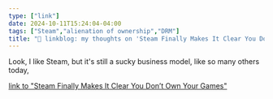 ```yaml
---
type: ["link"]
date: 2024-10-11T15:24:04-04:00
tags: ["Steam","alienation of ownership","DRM"]
title: "🔗 linkblog: my thoughts on 'Steam Finally Makes It Clear You Don’t Own Your Games'"
---
```

Look, I like Steam, but it's still a sucky business model, like so many others today,

[link to "Steam Finally Makes It Clear You Don’t Own Your Games"](https://gizmodo.com/steam-finally-makes-it-clear-you-dont-own-your-games-2000511155)
